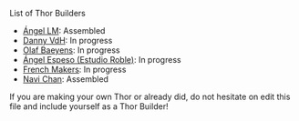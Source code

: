 List of Thor Builders

* [Ángel LM](https://hackaday.io/project/12989-thor): Assembled
* [Danny VdH](https://hackaday.io/project/16665-thor-robot-with-addons-and-gui): In progress
* [Olaf Baeyens](https://hackaday.io/project/16483-building-the-thor-robot): In progress
* [Ángel Espeso (Estudio Roble)](https://twitter.com/EstudioRoble): In progress
* [French Makers](https://twitter.com/@frenchmakers): In progress
* [Navi Chan](https://hackaday.io/navichan): Assembled

If you are making your own Thor or already did, do not hesitate on edit this file and include yourself as a Thor Builder!
